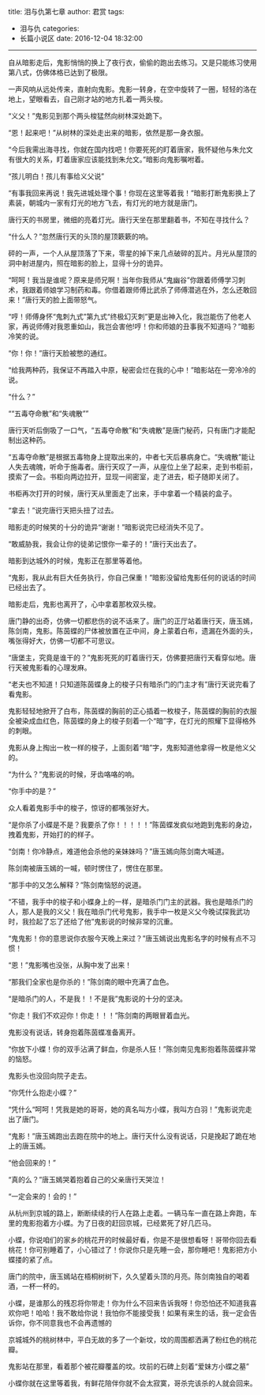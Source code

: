 title: 泪与仇第七章
author: 君赏
tags:
  - 泪与仇
categories:
  - 长篇小说区
date: 2016-12-04 18:32:00
---
自从暗影走后，鬼影悄悄的换上了夜行衣，偷偷的跑出去练习。又是只能练习使用第八式，仿佛体格已达到了极限。

一声风响从远处传来，直射向鬼影。鬼影一转身，在空中旋转了一圈，轻轻的洛在地上，望眼看去，自己刚才站的地方扎着一两头梭。

“义父！”鬼影见到那个两头梭猛然向树林深处跪下。

“恩！起来吧！”从树林的深处走出来的暗影，依然是那一身衣服。

“今后我需出海寻找，你就在国内找吧！你要死死的盯着唐家，我怀疑他与朱允文有很大的关系，盯着唐家应该能找到朱允文。”暗影向鬼影嘱咐着。

“孩儿明白！孩儿有事给义父说”

“有事我回来再说！我先进城处理个事！你现在这里等着我！”暗影打断鬼影换上了素装，朝城内一家有灯光的地方飞去，有灯光的地方就是唐门。

唐行天的书房里，微细的亮着灯光。唐行天坐在那里翻着书，不知在寻找什么？

“什么人？”忽然唐行天的头顶的屋顶簌簌的响。

砰的一声，一个人从屋顶落了下来，零星的掉下来几点破碎的瓦片。月光从屋顶的洞中射进屋内，照在暗影的脸上，显得十分的诡异。

“呵呵！我当是谁呢？原来是师兄啊！当年你我师从“鬼幽谷”你跟着师傅学习刺术，我跟着师娘学习制药和毒。你借着跟师傅比武杀了师傅潜逃在外，怎么还敢回来！”唐行天的脸上面带怒气。

“哼！师傅身怀“鬼刺九式”第九式“终极幻灭刺”更是出神入化，我岂能伤了他老人家，再说师傅对我恩重如山，我岂会害他!哼！你和师娘的丑事我不知道吗？”暗影冷笑的说。

“你！你！”唐行天脸被憋的通红。

“给我两种药，我保证不再踏入中原，秘密会烂在我的心中！”暗影站在一旁冷冷的说。

“什么？”

““五毒夺命散”和“失魂散””

唐行天听后倒吸了一口气，“五毒夺命散”和“失魂散”是唐门秘药，只有唐门才能配制出这种药。

“五毒夺命散”是根据五毒物身上提取出来的，中者七天后暴病身亡。“失魂散”能让人失去魂魄，听命于施毒者。唐行天叹了一声，从座位上坐了起来，走到书柜前，摸索了一会。书柜向两边拉开，显现一间密室，走了进去，柜子随即关闭了。

书柜再次打开的时候，唐行天从里面走了出来，手中拿着一个精装的盒子。

“拿去！”说完唐行天把头扭了过去。

暗影走的时候笑的十分的诡异“谢谢！”暗影说完已经消失不见了。

“敢威胁我，我会让你的徒弟记恨你一辈子的！”唐行天出去了。

暗影到达城外的时候，鬼影正在那里等着他。

“鬼影，我从此有巨大任务执行，你自己保重！”暗影没留给鬼影任何的说话的时间已经出去了。

暗影走后，鬼影也离开了，心中拿着那枚双头梭。

唐门静的出奇，仿佛一切都悲伤的说不话来了。唐门的正厅站着唐行天，唐玉嫣，陈剑南，鬼影。陈茵蝶的尸体被放置在正中间，身上蒙着白布，遗漏在外面的头，嘴张得好大，仿佛一切都不可思议。

“唐堡主，究竟是谁干的？”鬼影死死的盯着唐行天，仿佛要把唐行天看穿似地。唐行天被鬼影看的心理发麻。

“老夫也不知道！只知道陈茵蝶身上的梭子只有暗杀门的门主才有”唐行天说完看了看鬼影。

鬼影轻轻地掀开了白布，陈茵蝶的胸前的正心插着一枚梭子，陈茵蝶的胸前的衣服全被染成血红色，陈茵蝶的身上的梭子刻着一个“暗”字，在灯光的照耀下显得格外的刺眼。

鬼影从身上掏出一枚一样的梭子，上面刻着“暗”字，鬼影知道他拿得一枚是他义父的。

“为什么？”鬼影说的时候，牙齿咯咯的响。

“你手中的是？”

众人看着鬼影手中的梭子，惊讶的都嘴张好大。

“是你杀了小蝶是不是？我要杀了你！！！！！”陈茵蝶发疯似地跑到鬼影的身边，拽着鬼影，开始打的的样子。

“剑南！你冷静点，难道他会杀他的亲妹妹吗？”唐玉嫣向陈剑南大喊道。

陈剑南被唐玉嫣的一喊，顿时愣住了，愣住在那里。

“那手中的又怎么解释？”陈剑南恼怒的说道。

“不错，我手中的梭子和小蝶身上的一样，是暗杀门门主的武器。我也是暗杀门的人，那人是我的义父！我在暗杀门代号鬼影，我手中一枚是义父今晚试探我武功时，我捡起了忘了还给了他”鬼影说的时候非常的沉重。

“鬼鬼影！你的意思说你衣服今天晚上来过？”唐玉嫣说出鬼影名字的时候有点不习惯！

“恩！”鬼影嘴也没张，从胸中发了出来！

“那我们全家也是你杀的！”陈剑南的眼中充满了血色。

“是暗杀门的人，不是我！！不是我”鬼影说的十分的坚决。

“你走！我们不欢迎你！你走！！！”陈剑南的两眼冒着血光。

鬼影没有说话，转身抱着陈茵蝶准备离开。

“你放下小蝶！你的双手沾满了鲜血，你是杀人狂！”陈剑南见鬼影抱着陈茵蝶非常的恼怒。

鬼影头也没回向院子走去。

“你凭什么抱走小蝶？”

“凭什么“呵呵！凭我是她的哥哥，她的真名叫方小蝶，我叫方白羽！”鬼影说完走出了唐门。

“鬼影！”唐玉嫣跑出去跑在院中的地上。唐行天什么没有说话，只是挽起了跪在地上的唐玉嫣。

“他会回来的！”

“真的么？”唐玉嫣哭着抱着自己的父亲唐行天哭泣！

“一定会来的！会的！”

从杭州到京城的路上，断断续续的行人在路上走着。一辆马车一直在路上奔跑，车里的鬼影抱着方小蝶。为了日夜的赶回京城，已经累死了好几匹马。

小蝶，你说咱们的家乡的桃花开的时候最好看，你是不是很想看呀！哥带你回去看桃花！你可别睡着了，小心错过了！你说你只是先睡一会，那你睡吧！鬼影把方小蝶搂的紧了点。

唐门的院中，唐玉嫣站在梧桐树树下，久久望着头顶的月亮。陈剑南独自的喝着酒，一杯一杯的。

小蝶，是谁那么的残忍将你带走！你为什么不回来告诉我呀！你恐怕还不知道我喜欢你吧！哈哈！我不敢给你说！我怕你不能接受我！如果有来生的话，我一定会告诉你，你不同意我也不会再遗憾的

京城城外的桃树林中，平白无故的多了一个新坟，坟的周围都洒满了粉红色的桃花瓣。

鬼影站在那里，看着那个被花瓣覆盖的坟。坟前的石碑上刻着“爱妹方小蝶之墓”

小蝶你就在这里等着我，有鲜花陪伴你就不会太寂寞，哥杀完该杀的人就会回来。